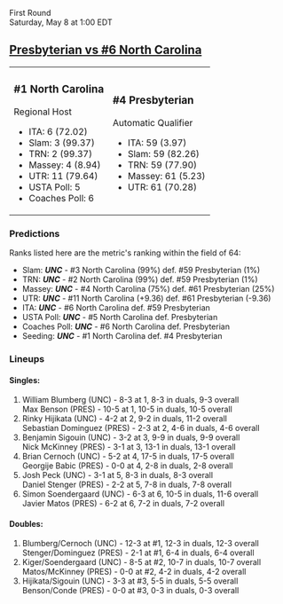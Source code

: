 First Round  
Saturday, May 8 at 1:00 EDT
## [Presbyterian vs #6 North Carolina](https://www.ncaa.com/game/5833393) 

<table><tr><td>  

### #1 North Carolina  

Regional Host  
- ITA: 6 (72.02)  
- Slam: 3 (99.37)  
- TRN: 2 (99.37)  
- Massey: 4 (8.94)  
- UTR: 11 (79.64)  
- USTA Poll: 5  
- Coaches Poll: 6  

</td><td>  

### #4 Presbyterian  

Automatic Qualifier  
- ITA: 59 (3.97)  
- Slam: 59 (82.26)  
- TRN: 59 (77.90)  
- Massey: 61 (5.23)  
- UTR: 61 (70.28)  

</td></tr></table>  

 ### Predictions  

Ranks listed here are the metric's ranking within the field of 64:  
- Slam: ***UNC*** - #3 North Carolina (99%) def. #59 Presbyterian (1%)  
- TRN: ***UNC*** - #2 North Carolina (99%) def. #59 Presbyterian (1%)  
- Massey: ***UNC*** - #4 North Carolina (75%) def. #61 Presbyterian (25%)  
- UTR: ***UNC*** - #11 North Carolina (+9.36) def. #61 Presbyterian (-9.36)  
- ITA: ***UNC*** - #6 North Carolina def. #59 Presbyterian  
- USTA Poll: ***UNC*** - #5 North Carolina def. Presbyterian  
- Coaches Poll: ***UNC*** - #6 North Carolina def. Presbyterian  
- Seeding: ***UNC*** - #1 North Carolina def. #4 Presbyterian  

 ### Lineups  

 #### Singles:  
1. William Blumberg (UNC) - 8-3 at 1, 8-3 in duals, 9-3 overall  
  Max Benson (PRES) - 10-5 at 1, 10-5 in duals, 10-5 overall
2. Rinky Hijikata (UNC) - 4-2 at 2, 9-2 in duals, 11-2 overall  
  Sebastian Dominguez (PRES) - 2-3 at 2, 4-6 in duals, 4-6 overall
3. Benjamin Sigouin (UNC) - 3-2 at 3, 9-9 in duals, 9-9 overall  
  Nick McKinney (PRES) - 3-1 at 3, 13-1 in duals, 13-1 overall
4. Brian Cernoch (UNC) - 5-2 at 4, 17-5 in duals, 17-5 overall  
  Georgije Babic (PRES) - 0-0 at 4, 2-8 in duals, 2-8 overall
5. Josh Peck (UNC) - 3-1 at 5, 8-3 in duals, 8-3 overall  
  Daniel Stenger (PRES) - 2-2 at 5, 7-8 in duals, 7-8 overall
6. Simon Soendergaard (UNC) - 6-3 at 6, 10-5 in duals, 11-6 overall  
  Javier Matos (PRES) - 6-2 at 6, 7-2 in duals, 7-2 overall

 #### Doubles:  
1. Blumberg/Cernoch (UNC) - 12-3 at #1, 12-3 in duals, 12-3 overall  
  Stenger/Dominguez (PRES) - 2-1 at #1, 6-4 in duals, 6-4 overall
2. Kiger/Soendergaard (UNC) - 8-5 at #2, 10-7 in duals, 10-7 overall  
  Matos/McKinney (PRES) - 0-0 at #2, 4-2 in duals, 4-2 overall
3. Hijikata/Sigouin (UNC) - 3-3 at #3, 5-5 in duals, 5-5 overall  
  Benson/Conde (PRES) - 0-0 at #3, 0-3 in duals, 0-3 overall